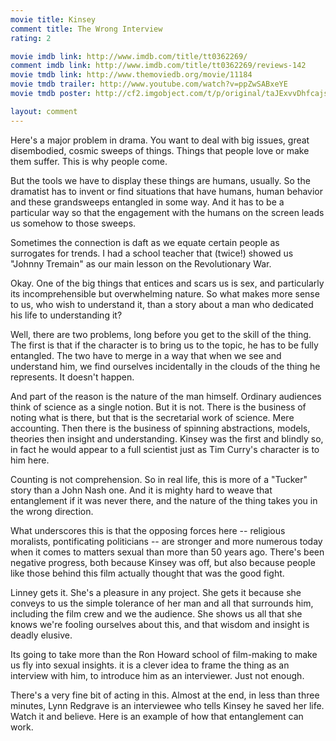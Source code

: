 ```yaml
---
movie title: Kinsey
comment title: The Wrong Interview
rating: 2

movie imdb link: http://www.imdb.com/title/tt0362269/
comment imdb link: http://www.imdb.com/title/tt0362269/reviews-142
movie tmdb link: http://www.themoviedb.org/movie/11184
movie tmdb trailer: http://www.youtube.com/watch?v=ppZwSABxeYE
movie tmdb poster: http://cf2.imgobject.com/t/p/original/taJExvvDhfcajsb9BsXcpVmr3eM.jpg

layout: comment
---
```


Here's a major problem in drama. You want to deal with big issues, great disembodied, cosmic sweeps of things. Things that people love or make them suffer. This is why people come.

But the tools we have to display these things are humans, usually. So the dramatist has to invent or find situations that have humans, human behavior and these grandsweeps entangled in some way. And it has to be a particular way so that the engagement with the humans on the screen leads us somehow to those sweeps.

Sometimes the connection is daft as we equate certain people as surrogates for trends. I had a school teacher that (twice!) showed us "Johnny Tremain" as our main lesson on the Revolutionary War.

Okay. One of the big things that entices and scars us is sex, and particularly its incomprehensible but overwhelming nature. So what makes more sense to us, who wish to understand it, than a story about a man who dedicated his life to understanding it?

Well, there are two problems, long before you get to the skill of the thing. The first is that if the character is to bring us to the topic, he has to be fully entangled. The two have to merge in a way that when we see and understand him, we find ourselves incidentally in the clouds of the thing he represents. It doesn't happen.

And part of the reason is the nature of the man himself. Ordinary audiences think of science as a single notion. But it is not. There is the business of noting what is there, but that is the secretarial work of science. Mere accounting. Then there is the business of spinning abstractions, models, theories then insight and understanding. Kinsey was the first and blindly so, in fact he would appear to a full scientist just as Tim Curry's character is to him here.

Counting is not comprehension. So in real life, this is more of a "Tucker" story than a John Nash one. And it is mighty hard to weave that entanglement if it was never there, and the nature of the thing takes you in the wrong direction.

What underscores this is that the opposing forces here -- religious moralists, pontificating politicians -- are stronger and more numerous today when it comes to matters sexual than more than 50 years ago. There's been negative progress, both because Kinsey was off, but also because people like those behind this film actually thought that was the good fight.

Linney gets it. She's a pleasure in any project. She gets it because she conveys to us the simple tolerance of her man and all that surrounds him, including the film crew and we the audience. She shows us all that she knows we're fooling ourselves about this, and that wisdom and insight is deadly elusive.

Its going to take more than the Ron Howard school of film-making to make us fly into sexual insights. it is a clever idea to frame the thing as an interview with him, to introduce him as an interviewer. Just not enough.

There's a very fine bit of acting in this. Almost at the end, in less than three minutes, Lynn Redgrave is an interviewee who tells Kinsey he saved her life. Watch it and believe. Here is an example of how that entanglement can work.